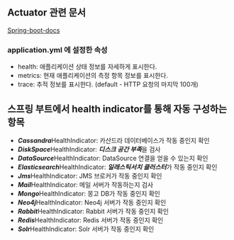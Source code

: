 ## Actuator 관련 문서
[Spring-boot-docs](https://docs.spring.io/spring-boot)

### application.yml 에 설정한 속성
* health: 애플리케이션 상태 정보를 자세하게 표시한다.
* metrics: 현재 애플리케이션의 측정 항목 정보를 표시한다.
* trace: 추적 정보를 표시한다. (default - HTTP 요청의 마지막 100개)

## 스프링 부트에서 health indicator를 통해 자동 구성하는 항목
* ***Cassandra***HealthIndicator: 카산드라 데이터베이스가 작동 중인지 확인
* ***DiskSpace***HealthIndicator: ***디스크 공간 부족***을 검사
* ***DataSource***HealthIndicator: DataSource 연결을 얻을 수 있는지 확인
* ***Elasticsearch***HealthIndicator: ***일래스틱서치 클러스터***가 작동 중인지 확인
* ***Jms***HealthIndicator: JMS 브로커가 작동 중인지 확인
* ***Mail***HealthIndicator: 메일 서버가 작동하는지 검사
* ***Mongo***HealthIndicator: 몽고 DB가 작동 중인지 확인
* ***Neo4j***HealthIndicator: Neo4j 서버가 작동 중인지 확인
* ***Rabbit***HealthIndicator: Rabbit 서버가 작동 중인지 확인
* ***Redis***HealthIndicator: Redis 서버가 작동 중인지 확인
* ***Solr***HealthIndicator: Solr 서버가 작동 중인지 확인